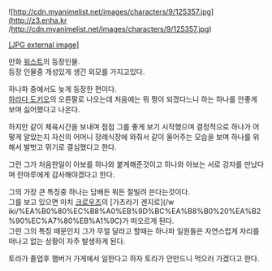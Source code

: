 ![http://cdn.myanimelist.net/images/characters/9/125357.jpg](http://z3.enha.kr
/http://cdn.myanimelist.net/images/characters/9/125357.jpg)

[[JPG external
image]](http://cdn.myanimelist.net/images/characters/9/125357.jpg)

  
만화 [워스트](%EC%9B%8C%EC%8A%A4%ED%8A%B8.md)의 등장인물.  
등장 인물중 개성있게 생긴 외모를 가지고있다.

하나파 중에서도 늦게 등장한 편이다.  
[하라다 도키오](%ED%95%98%EB%9D%BC%EB%8B%A4%20%EB%8F%84%ED%82%A4%EC%98%A4.md)의
오른팔로 나오는데 처음에는 뭐 짱이 되겠다느니 하는 하나를 안좋게 보며 싫어했다고 나온다.

하지만 같이 체육시간을 보내며 점점 그를 좋게 보기 시작했으며 결정적으로 하나가 어떻게 알았는지 자신의 어머니 장례식장에 와줘서 같이
울어주는 모습을 보며 하나를 위해서 발벗고 뛰기로 결심했다고 한다.

그런 그가 처음한일이 아보를 하나와 붙게해준것이고 하나와 아보는 서로 강자를 만났다며 란마루에게 감사해야겠다고 한다.

그의 가장 큰 특징중 하나는 담배든 뭐든 잘빌려 쓴다는것이다.  
그를 보고 있으면 마치 [크로우즈](%ED%81%AC%EB%A1%9C%EC%9A%B0%EC%A6%88.md)의 [가츠라기 겐지로](/w
iki/%EA%B0%80%EC%B8%A0%EB%9D%BC%EA%B8%B0%20%EA%B2%90%EC%A7%80%EB%A1%9C)가 떠오르게
된다.  
그런 그의 특징 때문인지 그가 무얼 달라고 할때는 하나파 일원들은 자연스럽게 자리를 떠나고 없는 상황이 자주 발생하게 된다.

토라가 졸업후 햄버거 가게에서 일한다고 하자 토라가 안만드니 먹으러 가겠다고 한다.

